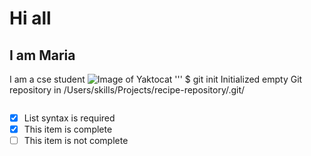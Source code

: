 # Hi all
## I am Maria
I am a cse student
![Image of Yaktocat](https://octodex.github.com/images/yaktocat.png)
'''
$ git init
Initialized empty Git repository in /Users/skills/Projects/recipe-repository/.git/
```
```
- [x] List syntax is required
- [x] This item is complete
- [ ] This item is not complete
```
